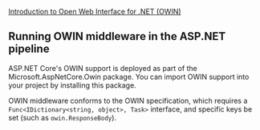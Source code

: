 [Introduction to Open Web Interface for .NET (OWIN)](https://docs.microsoft.com/en-us/aspnet/core/fundamentals/owin)


## Running OWIN middleware in the ASP.NET pipeline

ASP.NET Core's OWIN support is deployed as part of the Microsoft.AspNetCore.Owin package. You can import OWIN support into your project by installing this package.

OWIN middleware conforms to the OWIN specification, which requires a `Func<IDictionary<string, object>, Task>` interface, and specific keys be set (such as `owin.ResponseBody`). 